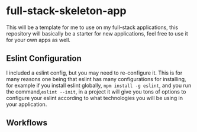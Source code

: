 # full-stack-skeleton-app

This will be a template for me to use on my full-stack applications, this repository will basically be a starter for new applications, feel free to use it for your own apps as well.

## Eslint Configuration

I included a eslint config, but you may need to re-configure it. This is for many reasons one being that eslint has many configurations for installing,
for example if you install eslint globally, ```npm install -g eslint```, and you run the command,```eslint --init```, in a project it will give you tons of
options to configure your eslint according to what technologies you will be using in your application.

## Workflows
